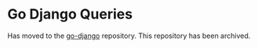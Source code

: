 # Go Django Queries
Has moved to the [go-django](https://github.com/Nigel2392/go-django) repository.
This repository has been archived.
